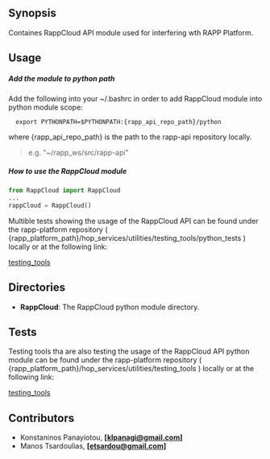 ## Synopsis

Containes RappCloud API module used for interfering wth RAPP Platform.

## Usage

##### Add the module to python path
Add the following into your ~/.bashrc in order to add RappCloud module into python module scope:

```
  export PYTHONPATH=$PYTHONPATH:{rapp_api_repo_path}/python
```

where {rapp_api_repo_path} is the path to the rapp-api repository locally.

>  e.g. "~/rapp_ws/src/rapp-api"


##### How to use the RappCloud module

```python
from RappCloud import RappCloud
...
rappCloud = RappCloud()
```

Multible tests showing the usage of the RappCloud API can be found under the rapp-platform repository
( {rapp_platform_path}/hop_services/utilities/testing_tools/python_tests ) locally or at the following link:

 [testing_tools](https://github.com/rapp-project/rapp-platform/tree/master/hop_services/utilities/testing_tools/python_tests)


## Directories

- **RappCloud**: The RappCloud python module directory.


## Tests

Testing tools tha are also testing the usage of the RappCloud API python module can be found
under the rapp-platform repository ( {rapp_platform_path}/hop_services/utilities/testing_tools ) locally
or at the following link:

 [testing_tools](https://github.com/rapp-project/rapp-platform/tree/master/hop_services/utilities/testing_tools)


## Contributors

- Konstaninos Panayiotou, **[klpanagi@gmail.com]**
- Manos Tsardoulias, **[etsardou@gmail.com]**
